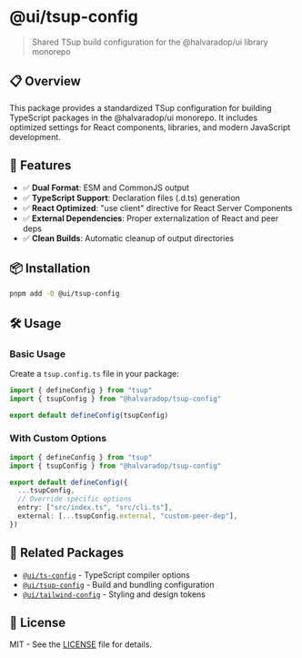 # @ui/tsup-config

> Shared TSup build configuration for the @halvaradop/ui library monorepo

## 📋 Overview

This package provides a standardized TSup configuration for building TypeScript packages in the @halvaradop/ui monorepo. It includes optimized settings for React components, libraries, and modern JavaScript development.

## 🚀 Features

- ✅ **Dual Format**: ESM and CommonJS output
- ✅ **TypeScript Support**: Declaration files (.d.ts) generation
- ✅ **React Optimized**: "use client" directive for React Server Components
- ✅ **External Dependencies**: Proper externalization of React and peer deps
- ✅ **Clean Builds**: Automatic cleanup of output directories

## 📦 Installation

```bash
pnpm add -D @ui/tsup-config
```

## 🛠️ Usage

### Basic Usage

Create a `tsup.config.ts` file in your package:

```typescript
import { defineConfig } from "tsup"
import { tsupConfig } from "@halvaradop/tsup-config"

export default defineConfig(tsupConfig)
```

### With Custom Options

```typescript
import { defineConfig } from "tsup"
import { tsupConfig } from "@halvaradop/tsup-config"

export default defineConfig({
  ...tsupConfig,
  // Override specific options
  entry: ["src/index.ts", "src/cli.ts"],
  external: [...tsupConfig.external, "custom-peer-dep"],
})
```

## 🔗 Related Packages

- [`@ui/ts-config`](../ts-config) - TypeScript compiler options
- [`@ui/tsup-config`](../tsup-config) - Build and bundling configuration
- [`@ui/tailwind-config`](../tailwind-config) - Styling and design tokens

## 📄 License

MIT - See the [LICENSE](../../LICENSE) file for details.

